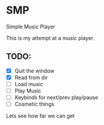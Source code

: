 # SMP

Simple Music Player

This is my attempt at a music player.

## TODO:
- [x] Quit the window
- [x] Read from dir
- [ ] Load music
- [ ] Play Music
- [ ] Keybinds for next/prev play/pause
- [ ] Cosmetic things

Lets see how far we can get
